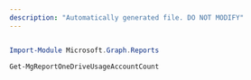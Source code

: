 ```yaml
---
description: "Automatically generated file. DO NOT MODIFY"
---
```


```powershell

Import-Module Microsoft.Graph.Reports

Get-MgReportOneDriveUsageAccountCount

```